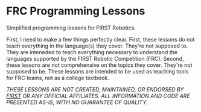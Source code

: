# FRC Programming Lessons
Simplified programming lessons for FIRST Robotics.

First, I need to make a few things perfectly clear. First, these lessons do not 
teach everything in the language(s) they cover. They're not supposed to. They 
are inteneded to teach everything necessary to understand the languages supported 
by the FIRST Robotic Competition (FRC). Second, these lessons are not comprehensive 
on the topics they cover. They're not supposed to be. These lessons are intended 
to be used as teaching tools for FRC teams, not as a college textbook.

*THESE LESSONS ARE NOT CREATED, MAINTAINED, OR ENDORSED BY [FIRST](https://www.firstinspires.org/)
OR ANY OFFICIAL AFFILIATES. ALL INFORMATION AND CODE ARE PRESENTED AS-IS, WITH NO GUARANTEE OF QUALITY.*

